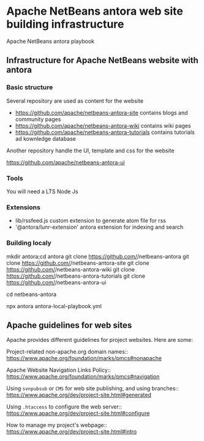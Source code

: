 # Apache NetBeans antora web site building infrastructure

Apache NetBeans antora playbook

## Infrastructure for Apache NetBeans website with antora

### Basic structure
Several repository are used as content for the website

- https://github.com/apache/netbeans-antora-site contains blogs and community pages
- https://github.com/apache/netbeans-antora-wiki contains wiki pages
- https://github.com/apache/netbeans-antora-tutorials contains tutorials ad kownledge database

Another repository handle the UI, template and css for the website

https://github.com/apache/netbeans-antora-ui

### Tools

You will need a LTS Node Js 

### Extensions

- lib/rssfeed.js custom extension to generate atom file for rss
- '@antora/lunr-extension' antora extension for indexing and search

### Building localy

mkdir antora;cd antora
git clone https://github.com/<yourfork>/netbeans-antora
git clone https://github.com/<yourfork>/netbeans-antora-site
git clone https://github.com/<yourfork>/netbeans-antora-wiki
git clone https://github.com/<yourfork>/netbeans-antora-tutorials
git clone https://github.com/<yourfork>/netbeans-antora-ui

cd netbeans-antora

npx antora antora-local-playbook.yml


## Apache guidelines for web sites

Apache provides different guidelines for project websites. Here are some:

Project-related non-apache.org domain names::
https://www.apache.org/foundation/marks/pmcs#nonapache

Apache Website Navigation Links Policy::
https://www.apache.org/foundation/marks/pmcs#navigation

Using `svnpubsub` or `CMS` for web site publishing, and using branches::
https://www.apache.org/dev/project-site.html#generated

Using `.htaccess` to configure the web server::
https://www.apache.org/dev/project-site.html#configure

How to manage my project's webpage::
https://www.apache.org/dev/project-site.html#intro